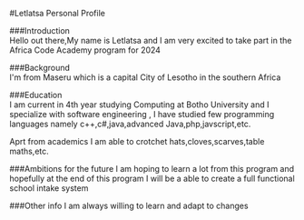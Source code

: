 #Letlatsa Personal Profile

###Introduction  
Hello out there,My name is Letlatsa and I am very excited to take part in the Africa Code Academy program for 2024

###Background  
I'm from Maseru which is a capital City of Lesotho in the southern Africa

###Education  
I am current in 4th year studying Computing at Botho University and I specialize with software engineering , I have studied few programming languages namely c++,c#,java,advanced Java,php,javscript,etc. 

Aprt from academics I am able to crotchet hats,cloves,scarves,table maths,etc.

###Ambitions for the future
I am hoping to learn a lot from this program and hopefully at the end of this program I will be a able to create a full functional school intake system

###Other info 
I am always willing to learn and adapt to changes

